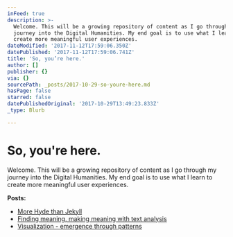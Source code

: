 ```yaml
---
inFeed: true
description: >-
  Welcome. This will be a growing repository of content as I go through my
  journey into the Digital Humanities. My end goal is to use what I learn to
  create more meaningful user experiences.
dateModified: '2017-11-12T17:59:06.350Z'
datePublished: '2017-11-12T17:59:06.741Z'
title: 'So, you’re here.'
author: []
publisher: {}
via: {}
sourcePath: _posts/2017-10-29-so-youre-here.md
hasPage: false
starred: false
datePublishedOriginal: '2017-10-29T13:49:23.833Z'
_type: Blurb

---
```

# So, you're here.

Welcome. This will be a growing repository of content as I go through my journey into the Digital Humanities. My end goal is to use what I learn to create more meaningful user experiences.

**Posts:**

* [More Hyde than Jekyll][0]
* [Finding meaning, making meaning with text analysis][1]
* [Visualization - emergence through patterns][2]

[0]: https://thegrid.ai/adventures-in-dh/more-hyde-than-jekyll "This is a rebellion, not a revolution."
[1]: https://thegrid.ai/adventures-in-dh/finding-meaning-making-meaning-with-text-analysis
[2]: https://thegrid.ai/adventures-in-dh/visualization-emergence-through-patterns